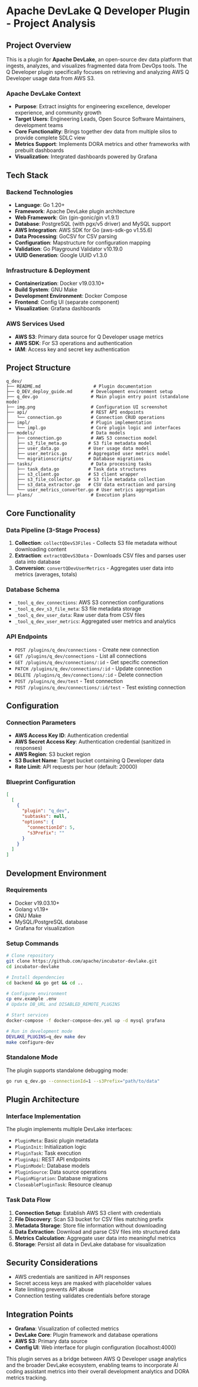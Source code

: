 # Apache DevLake Q Developer Plugin - Project Analysis

## Project Overview

This is a plugin for **Apache DevLake**, an open-source dev data platform that ingests, analyzes, and visualizes fragmented data from DevOps tools. The Q Developer plugin specifically focuses on retrieving and analyzing AWS Q Developer usage data from AWS S3.

### Apache DevLake Context
- **Purpose**: Extract insights for engineering excellence, developer experience, and community growth
- **Target Users**: Engineering Leads, Open Source Software Maintainers, development teams
- **Core Functionality**: Brings together dev data from multiple silos to provide complete SDLC view
- **Metrics Support**: Implements DORA metrics and other frameworks with prebuilt dashboards
- **Visualization**: Integrated dashboards powered by Grafana

## Tech Stack

### Backend Technologies
- **Language**: Go 1.20+
- **Framework**: Apache DevLake plugin architecture
- **Web Framework**: Gin (gin-gonic/gin v1.9.1)
- **Database**: PostgreSQL (with pgx/v5 driver) and MySQL support
- **AWS Integration**: AWS SDK for Go (aws-sdk-go v1.55.6)
- **Data Processing**: GoCSV for CSV parsing
- **Configuration**: Mapstructure for configuration mapping
- **Validation**: Go Playground Validator v10.19.0
- **UUID Generation**: Google UUID v1.3.0

### Infrastructure & Deployment
- **Containerization**: Docker v19.03.10+
- **Build System**: GNU Make
- **Development Environment**: Docker Compose
- **Frontend**: Config UI (separate component)
- **Visualization**: Grafana dashboards

### AWS Services Used
- **AWS S3**: Primary data source for Q Developer usage metrics
- **AWS SDK**: For S3 operations and authentication
- **IAM**: Access key and secret key authentication

## Project Structure

```
q_dev/
├── README.md                    # Plugin documentation
├── Q_DEV_deploy_guide.md       # Development environment setup
├── q_dev.go                    # Main plugin entry point (standalone mode)
├── img.png                     # Configuration UI screenshot
├── api/                        # REST API endpoints
│   └── connection.go           # Connection CRUD operations
├── impl/                       # Plugin implementation
│   └── impl.go                 # Core plugin logic and interfaces
├── models/                     # Data models
│   ├── connection.go           # AWS S3 connection model
│   ├── s3_file_meta.go        # S3 file metadata model
│   ├── user_data.go           # User usage data model
│   ├── user_metrics.go        # Aggregated user metrics model
│   └── migrationscripts/      # Database migrations
├── tasks/                      # Data processing tasks
│   ├── task_data.go           # Task data structures
│   ├── s3_client.go           # S3 client wrapper
│   ├── s3_file_collector.go   # S3 file metadata collection
│   ├── s3_data_extractor.go   # CSV data extraction and parsing
│   └── user_metrics_converter.go # User metrics aggregation
└── plans/                      # Execution plans
```

## Core Functionality

### Data Pipeline (3-Stage Process)
1. **Collection**: `collectQDevS3Files` - Collects S3 file metadata without downloading content
2. **Extraction**: `extractQDevS3Data` - Downloads CSV files and parses user data into database
3. **Conversion**: `convertQDevUserMetrics` - Aggregates user data into metrics (averages, totals)

### Database Schema
- `_tool_q_dev_connections`: AWS S3 connection configurations
- `_tool_q_dev_s3_file_meta`: S3 file metadata storage
- `_tool_q_dev_user_data`: Raw user data from CSV files
- `_tool_q_dev_user_metrics`: Aggregated user metrics and analytics

### API Endpoints
- `POST /plugins/q_dev/connections` - Create new connection
- `GET /plugins/q_dev/connections` - List all connections
- `GET /plugins/q_dev/connections/:id` - Get specific connection
- `PATCH /plugins/q_dev/connections/:id` - Update connection
- `DELETE /plugins/q_dev/connections/:id` - Delete connection
- `POST /plugins/q_dev/test` - Test connection
- `POST /plugins/q_dev/connections/:id/test` - Test existing connection

## Configuration

### Connection Parameters
- **AWS Access Key ID**: Authentication credential
- **AWS Secret Access Key**: Authentication credential (sanitized in responses)
- **AWS Region**: S3 bucket region
- **S3 Bucket Name**: Target bucket containing Q Developer data
- **Rate Limit**: API requests per hour (default: 20000)

### Blueprint Configuration
```json
[
  [
    {
      "plugin": "q_dev",
      "subtasks": null,
      "options": {
        "connectionId": 5,
        "s3Prefix": ""
      }
    }
  ]
]
```

## Development Environment

### Requirements
- Docker v19.03.10+
- Golang v1.19+
- GNU Make
- MySQL/PostgreSQL database
- Grafana for visualization

### Setup Commands
```bash
# Clone repository
git clone https://github.com/apache/incubator-devlake.git
cd incubator-devlake

# Install dependencies
cd backend && go get && cd ..

# Configure environment
cp env.example .env
# Update DB_URL and DISABLED_REMOTE_PLUGINS

# Start services
docker-compose -f docker-compose-dev.yml up -d mysql grafana

# Run in development mode
DEVLAKE_PLUGINS=q_dev make dev
make configure-dev
```

### Standalone Mode
The plugin supports standalone debugging mode:
```bash
go run q_dev.go --connectionId=1 --s3Prefix="path/to/data"
```

## Plugin Architecture

### Interface Implementation
The plugin implements multiple DevLake interfaces:
- `PluginMeta`: Basic plugin metadata
- `PluginInit`: Initialization logic
- `PluginTask`: Task execution
- `PluginApi`: REST API endpoints
- `PluginModel`: Database models
- `PluginSource`: Data source operations
- `PluginMigration`: Database migrations
- `CloseablePluginTask`: Resource cleanup

### Task Data Flow
1. **Connection Setup**: Establish AWS S3 client with credentials
2. **File Discovery**: Scan S3 bucket for CSV files matching prefix
3. **Metadata Storage**: Store file information without downloading
4. **Data Extraction**: Download and parse CSV files into structured data
5. **Metrics Calculation**: Aggregate user data into meaningful metrics
6. **Storage**: Persist all data in DevLake database for visualization

## Security Considerations
- AWS credentials are sanitized in API responses
- Secret access keys are masked with placeholder values
- Rate limiting prevents API abuse
- Connection testing validates credentials before storage

## Integration Points
- **Grafana**: Visualization of collected metrics
- **DevLake Core**: Plugin framework and database operations
- **AWS S3**: Primary data source
- **Config UI**: Web interface for plugin configuration (localhost:4000)

This plugin serves as a bridge between AWS Q Developer usage analytics and the broader DevLake ecosystem, enabling teams to incorporate AI coding assistant metrics into their overall development analytics and DORA metrics tracking.
